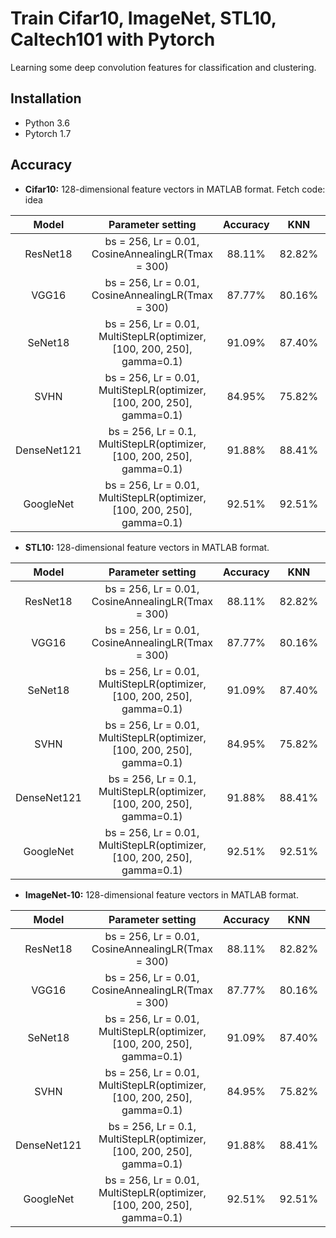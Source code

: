 # Train Cifar10, ImageNet, STL10, Caltech101 with Pytorch
Learning some deep convolution features for classification and clustering.
## Installation
* Python 3.6 
* Pytorch 1.7

## Accuracy
* **Cifar10:** 128-dimensional feature vectors in MATLAB format.  Fetch code: idea

| Model           | Parameter setting                                        | Accuracy     |  KNN          | Download     | 
| :-------------: |:-------------:                                           | :-----:      |  :-----:      | :-----:      | 
|  ResNet18       |bs = 256, Lr = 0.01, CosineAnnealingLR(Tmax = 300)        | 88.11%       |  82.82%       | [299_epoch.pth](https://pan.baidu.com/s/1axGz6wYNdW4u3QCDlx31sQ) \|  [128-D](https://pan.baidu.com/s/1QLYAzigv0oIq2p1yiAc4LQ) | 
|  VGG16          |bs = 256, Lr = 0.01, CosineAnnealingLR(Tmax = 300)        | 87.77%       |  80.16%      | [221_epoch.pth](https://pan.baidu.com/s/1t7CZvr_0_qwxwcOPKC8Sbg) \| [128-D](https://pan.baidu.com/s/1Vz8GpRzJQRNE1Xi9LKwgMQ) |          
|  SeNet18        | bs = 256, Lr = 0.01, MultiStepLR(optimizer, [100, 200, 250], gamma=0.1)  | 91.09%      | 87.40%        | [241_epoch.pth](https://pan.baidu.com/s/193v8JTK6iOL2SSfwY0M8vw) \| [128-D](https://pan.baidu.com/s/1b4IWPsP8nIy7RQRct3C5mg) | 
| SVHN            | bs = 256, Lr = 0.01, MultiStepLR(optimizer, [100, 200, 250], gamma=0.1)  | 84.95%      | 75.82%        | [297_epoch.pth](https://pan.baidu.com/s/1dSt4Qi4qaWYaFhYbeNFC1A) \| [128-D](https://pan.baidu.com/s/16RV1IioJANlpmswIs33ISg) | 
|  DenseNet121    | bs = 256, Lr = 0.1, MultiStepLR(optimizer, [100, 200, 250], gamma=0.1)   | 91.88%     | 88.41%        | [232_epoch.pth](https://pan.baidu.com/s/1MzJtOeYIJEYWWrr7sWZ38A) \| [128-D](https://pan.baidu.com/s/1Rdj8RCTSWULPoz5M_rgDaA) |  
|  GoogleNet      | bs = 256, Lr = 0.01, MultiStepLR(optimizer, [100, 200, 250], gamma=0.1)  | 92.51%     | 92.51%        | [165_epoch.pth](https://pan.baidu.com/s/1kpXTROa7cnLzWDRM4qLVRg) \| [128-D](https://pan.baidu.com/s/1wLymyPY8mLWqm39SrCVMCQ) |  

* **STL10:** 128-dimensional feature vectors in MATLAB format.

| Model           | Parameter setting                                        | Accuracy     |  KNN          | Download     | 
| :-------------: |:-------------:                                           | :-----:      |  :-----:      | :-----:      | 
|  ResNet18       |bs = 256, Lr = 0.01, CosineAnnealingLR(Tmax = 300)        | 88.11%       |  82.82%       | [299_epoch.pth](https://pan.baidu.com/s/1axGz6wYNdW4u3QCDlx31sQ) \|  [128-D](https://pan.baidu.com/s/1QLYAzigv0oIq2p1yiAc4LQ) | 
|  VGG16          |bs = 256, Lr = 0.01, CosineAnnealingLR(Tmax = 300)        | 87.77%       |  80.16%      | [221_epoch.pth](https://pan.baidu.com/s/1t7CZvr_0_qwxwcOPKC8Sbg) \| [128-D](https://pan.baidu.com/s/1Vz8GpRzJQRNE1Xi9LKwgMQ) |          
|  SeNet18        | bs = 256, Lr = 0.01, MultiStepLR(optimizer, [100, 200, 250], gamma=0.1)  | 91.09%      | 87.40%        | [241_epoch.pth](https://pan.baidu.com/s/193v8JTK6iOL2SSfwY0M8vw) \| [128-D](https://pan.baidu.com/s/1b4IWPsP8nIy7RQRct3C5mg) | 
| SVHN            | bs = 256, Lr = 0.01, MultiStepLR(optimizer, [100, 200, 250], gamma=0.1)  | 84.95%      | 75.82%        | [297_epoch.pth](https://pan.baidu.com/s/1dSt4Qi4qaWYaFhYbeNFC1A) \| [128-D](https://pan.baidu.com/s/16RV1IioJANlpmswIs33ISg) | 
|  DenseNet121    | bs = 256, Lr = 0.1, MultiStepLR(optimizer, [100, 200, 250], gamma=0.1)   | 91.88%     | 88.41%        | [232_epoch.pth](https://pan.baidu.com/s/1MzJtOeYIJEYWWrr7sWZ38A) \| [128-D](https://pan.baidu.com/s/1RX3R0_ehhnbtSSL7tkTVLQ) |  
|  GoogleNet      | bs = 256, Lr = 0.01, MultiStepLR(optimizer, [100, 200, 250], gamma=0.1)  | 92.51%     | 92.51%        | [165_epoch.pth](https://pan.baidu.com/s/1kpXTROa7cnLzWDRM4qLVRg) \| [128-D](https://pan.baidu.com/s/111Tf7gpTg55wTL60gwizqQ) | 

* **ImageNet-10:** 128-dimensional feature vectors in MATLAB format.

| Model           | Parameter setting                                        | Accuracy     |  KNN          | Download     | 
| :-------------: |:-------------:                                           | :-----:      |  :-----:      | :-----:      | 
|  ResNet18       |bs = 256, Lr = 0.01, CosineAnnealingLR(Tmax = 300)        | 88.11%       |  82.82%       | [299_epoch.pth](https://pan.baidu.com/s/1axGz6wYNdW4u3QCDlx31sQ) \|  [128-D](https://pan.baidu.com/s/1QLYAzigv0oIq2p1yiAc4LQ) | 
|  VGG16          |bs = 256, Lr = 0.01, CosineAnnealingLR(Tmax = 300)        | 87.77%       |  80.16%      | [221_epoch.pth](https://pan.baidu.com/s/1t7CZvr_0_qwxwcOPKC8Sbg) \| [128-D](https://pan.baidu.com/s/1Vz8GpRzJQRNE1Xi9LKwgMQ) |          
|  SeNet18        | bs = 256, Lr = 0.01, MultiStepLR(optimizer, [100, 200, 250], gamma=0.1)  | 91.09%      | 87.40%        | [241_epoch.pth](https://pan.baidu.com/s/193v8JTK6iOL2SSfwY0M8vw) \| [128-D](https://pan.baidu.com/s/1b4IWPsP8nIy7RQRct3C5mg) | 
| SVHN            | bs = 256, Lr = 0.01, MultiStepLR(optimizer, [100, 200, 250], gamma=0.1)  | 84.95%      | 75.82%        | [297_epoch.pth](https://pan.baidu.com/s/1dSt4Qi4qaWYaFhYbeNFC1A) \| [128-D](https://pan.baidu.com/s/16RV1IioJANlpmswIs33ISg) | 
|  DenseNet121    | bs = 256, Lr = 0.1, MultiStepLR(optimizer, [100, 200, 250], gamma=0.1)   | 91.88%     | 88.41%        | [232_epoch.pth](https://pan.baidu.com/s/1MzJtOeYIJEYWWrr7sWZ38A) \| [128-D](https://pan.baidu.com/s/1RX3R0_ehhnbtSSL7tkTVLQ) |  
|  GoogleNet      | bs = 256, Lr = 0.01, MultiStepLR(optimizer, [100, 200, 250], gamma=0.1)  | 92.51%     | 92.51%        | [165_epoch.pth](https://pan.baidu.com/s/1kpXTROa7cnLzWDRM4qLVRg) \| [128-D](https://pan.baidu.com/s/111Tf7gpTg55wTL60gwizqQ) |  
